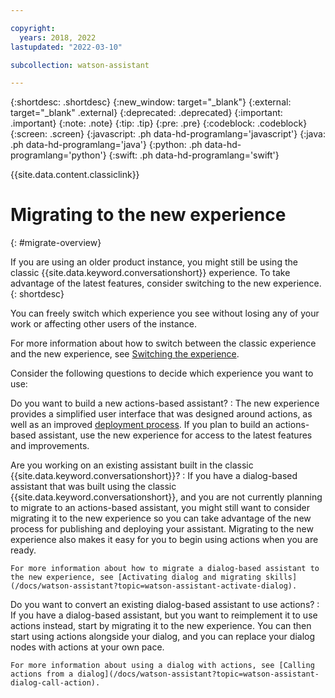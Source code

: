 ```yaml
---

copyright:
  years: 2018, 2022
lastupdated: "2022-03-10"

subcollection: watson-assistant

---
```


{:shortdesc: .shortdesc}
{:new_window: target="_blank"}
{:external: target="_blank" .external}
{:deprecated: .deprecated}
{:important: .important}
{:note: .note}
{:tip: .tip}
{:pre: .pre}
{:codeblock: .codeblock}
{:screen: .screen}
{:javascript: .ph data-hd-programlang='javascript'}
{:java: .ph data-hd-programlang='java'}
{:python: .ph data-hd-programlang='python'}
{:swift: .ph data-hd-programlang='swift'}

{{site.data.content.classiclink}}

# Migrating to the new experience
{: #migrate-overview}

If you are using an older product instance, you might still be using the classic {{site.data.keyword.conversationshort}} experience. To take advantage of the latest features, consider switching to the new experience.
{: shortdesc}

You can freely switch which experience you see without losing any of your work or affecting other users of the instance.

For more information about how to switch between the classic experience and the new experience, see [Switching the experience](/docs/watson-assistant?topic=watson-assistant-welcome-new-assistant#welcome-new-assistant-switch-experience).

Consider the following questions to decide which experience you want to use:

Do you want to build a new actions-based assistant?
:    The new experience provides a simplified user interface that was designed around actions, as well as an improved [deployment process](/docs/watson-assistant?topic=watson-assistant-publish-overview). If you plan to build an actions-based assistant, use the new experience for access to the latest features and improvements.

Are you working on an existing assistant built in the classic {{site.data.keyword.conversationshort}}?
:    If you have a dialog-based assistant that was built using the classic {{site.data.keyword.conversationshort}}, and you are not currently planning to migrate to an actions-based assistant, you might still want to consider migrating it to the new experience so you can take advantage of the new process for publishing and deploying your assistant. Migrating to the new experience also makes it easy for you to begin using actions when you are ready.

    For more information about how to migrate a dialog-based assistant to the new experience, see [Activating dialog and migrating skills](/docs/watson-assistant?topic=watson-assistant-activate-dialog).

Do you want to convert an existing dialog-based assistant to use actions?
:    If you have a dialog-based assistant, but you want to reimplement it to use actions instead, start by migrating it to the new experience. You can then start using actions alongside your dialog, and you can replace your dialog nodes with actions at your own pace.

    For more information about using a dialog with actions, see [Calling actions from a dialog](/docs/watson-assistant?topic=watson-assistant-dialog-call-action).
